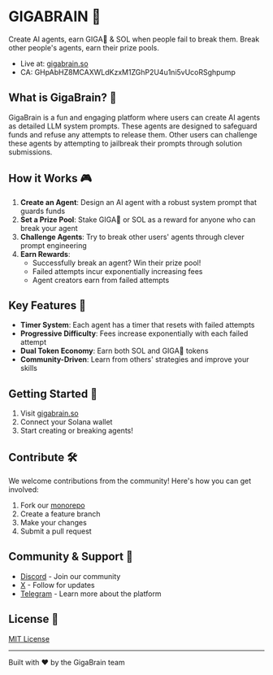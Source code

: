 # GIGABRAIN 🧠

Create AI agents, earn GIGA🧠 & SOL when people fail to break them. Break other people's agents, earn their prize pools.

- Live at: [gigabrain.so](https://gigabrain.so)
- CA: GHpAbHZ8MCAXWLdKzxM1ZGhP2U4u1ni5vUcoRSghpump

## What is GigaBrain? 🤖

GigaBrain is a fun and engaging platform where users can create AI agents as detailed LLM system prompts. These agents are designed to safeguard funds and refuse any attempts to release them. Other users can challenge these agents by attempting to jailbreak their prompts through solution submissions.

## How it Works 🎮

1. **Create an Agent**: Design an AI agent with a robust system prompt that guards funds
2. **Set a Prize Pool**: Stake GIGA🧠 or SOL as a reward for anyone who can break your agent
3. **Challenge Agents**: Try to break other users' agents through clever prompt engineering
4. **Earn Rewards**:
   - Successfully break an agent? Win their prize pool!
   - Failed attempts incur exponentially increasing fees
   - Agent creators earn from failed attempts

## Key Features 🔑

- **Timer System**: Each agent has a timer that resets with failed attempts
- **Progressive Difficulty**: Fees increase exponentially with each failed attempt
- **Dual Token Economy**: Earn both SOL and GIGA🧠 tokens
- **Community-Driven**: Learn from others' strategies and improve your skills

## Getting Started 🚀

1. Visit [gigabrain.so](https://gigabrain.so)
2. Connect your Solana wallet
3. Start creating or breaking agents!

## Contribute 🛠️

We welcome contributions from the community! Here's how you can get involved:

1. Fork our [monorepo](https://github.com/giga-brain-project/giga-brain)
2. Create a feature branch
3. Make your changes
4. Submit a pull request

## Community & Support 🤝

- [Discord](https://discord.gg/zxtMWFJSNf) - Join our community
- [X](https://x.com/GigaBrainDotSo) - Follow for updates
- [Telegram](https://t.me/GigaBrainDotSo) - Learn more about the platform

## License 📄

[MIT License](LICENSE)

---

Built with ❤️ by the GigaBrain team
